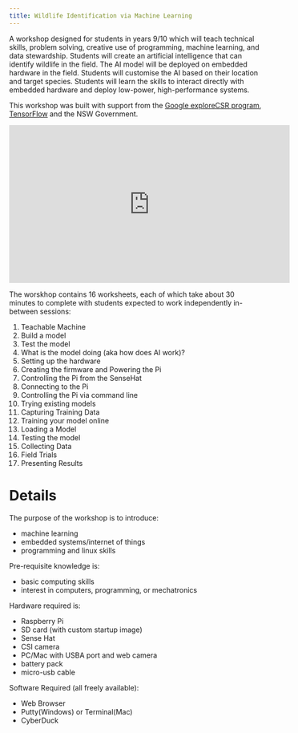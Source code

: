 ```yaml
---
title: Wildlife Identification via Machine Learning
---
```


A workshop designed for students in years 9/10 which will teach technical skills, problem solving, creative use of programming, machine learning, and data stewardship.  Students will create an artificial intelligence that can identify wildlife in the field.  The AI model will be deployed on embedded hardware in the field.  Students will customise the AI based on their location and target species.  Students will learn the skills to interact directly with embedded hardware and deploy low-power, high-performance systems.

This workshop was built with support from the [Google exploreCSR program](https://research.google/outreach/explore-csr/), [TensorFlow](https://blog.tensorflow.org/2022/02/exploreCSR-awards-highlights.html) and the NSW Government.

<iframe width="560" height="315" src="https://www.youtube.com/embed/vgAD-olaLfs" title="YouTube video player" frameborder="0" allow="accelerometer; autoplay; clipboard-write; encrypted-media; gyroscope; picture-in-picture" allowfullscreen></iframe>

The worskhop contains 16 worksheets, each of which take about 30 minutes to complete with students expected to work independently in-between sessions:
  1. Teachable Machine
  1. Build a model
  1. Test the model
  1. What is the model doing (aka how does AI work)?
  1. Setting up the hardware
  1. Creating the firmware and Powering the Pi
  1. Controlling the Pi from the SenseHat
  1. Connecting to the Pi
  1. Controlling the Pi via command line
  1. Trying existing models
  1. Capturing Training Data
  1. Training your model online
  1. Loading a Model
  1. Testing the model
  1. Collecting Data
  1. Field Trials
  1. Presenting Results

# Details

The purpose of the workshop is to introduce:
 * machine learning
 * embedded systems/internet of things
 * programming and linux skills

Pre-requisite knowledge is:
 * basic computing skills
 * interest in computers, programming, or mechatronics

Hardware required  is:
 * Raspberry Pi
 * SD card (with custom startup image)
 * Sense Hat
 * CSI camera
 * PC/Mac with USBA port and web camera
 * battery pack
 * micro-usb cable

Software Required (all freely available):
 * Web Browser
 * Putty(Windows) or Terminal(Mac)
 * CyberDuck

